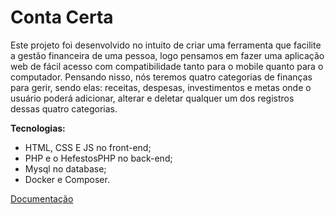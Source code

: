 # Conta Certa

Este projeto foi desenvolvido no intuito de criar uma ferramenta que facilite a gestão financeira de uma pessoa, logo pensamos em fazer uma aplicação web de fácil acesso com compatibilidade tanto para o mobile quanto para o computador. Pensando nisso, nós teremos quatro categorias de finanças para gerir, sendo elas: receitas, despesas, investimentos e metas onde o usuário poderá adicionar, alterar e deletar qualquer um dos registros dessas quatro categorias.

**Tecnologias:**

* HTML, CSS E JS no front-end;
* PHP e o HefestosPHP no back-end;
* Mysql no database;
* Docker e Composer.

[Documentação](https://drive.google.com/drive/folders/1G5NEmaitHriDHS7dnUyU5E42HE2g-zXp?usp=sharing)